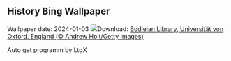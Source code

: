 ## History Bing Wallpaper
Wallpaper date: 2024-01-03
![](https://www.bing.com/th?id=OHR.BodleianCeiling_DE-DE0740071981_UHD.jpg&w=1000)Download: [Bodleian Library, Universität von Oxford, England (© Andrew Holt/Getty Images)](https://www.bing.com/th?id=OHR.BodleianCeiling_DE-DE0740071981_UHD.jpg)

Auto get programm by LtgX
